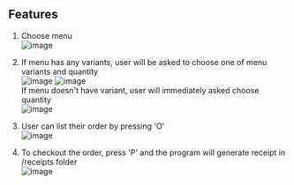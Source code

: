 ## Features
1. Choose menu <br>
![image](https://github.com/n9mi/synergy7/assets/113373725/2a40e899-0d2e-4c7f-bf56-13fd46b3517c)

2. If menu has any variants, user will be asked to choose one of menu variants and quantity <br>
![image](https://github.com/n9mi/synergy7/assets/113373725/082841f6-aca0-43b4-b781-c4ba69d4347f)
![image](https://github.com/n9mi/synergy7/assets/113373725/2cdb2259-6f2d-4060-9d30-5b9ab6177747) <br>
If menu doesn't have variant, user will immediately asked choose quantity <br>
![image](https://github.com/n9mi/synergy7/assets/113373725/2bade057-33be-4e62-a3ba-2a3fbd770c43) 

3. User can list their order by pressing 'O' <br>
![image](https://github.com/n9mi/synergy7/assets/113373725/8e2a6350-63c5-43d3-ba11-82be5b3ba7ad)

4. To checkout the order, press 'P' and the program will generate receipt in /receipts folder <br>
![image](https://github.com/n9mi/synergy7/assets/113373725/80b33539-8bd9-4941-a676-1956c7ec41f7)


